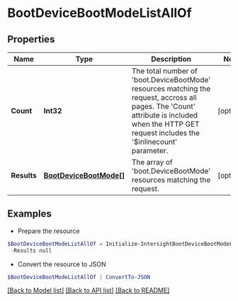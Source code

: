 # BootDeviceBootModeListAllOf
## Properties

Name | Type | Description | Notes
------------ | ------------- | ------------- | -------------
**Count** | **Int32** | The total number of &#39;boot.DeviceBootMode&#39; resources matching the request, accross all pages. The &#39;Count&#39; attribute is included when the HTTP GET request includes the &#39;$inlinecount&#39; parameter. | [optional] 
**Results** | [**BootDeviceBootMode[]**](BootDeviceBootMode.md) | The array of &#39;boot.DeviceBootMode&#39; resources matching the request. | [optional] 

## Examples

- Prepare the resource
```powershell
$BootDeviceBootModeListAllOf = Initialize-IntersightBootDeviceBootModeListAllOf  -Count null `
 -Results null
```

- Convert the resource to JSON
```powershell
$BootDeviceBootModeListAllOf | ConvertTo-JSON
```

[[Back to Model list]](../README.md#documentation-for-models) [[Back to API list]](../README.md#documentation-for-api-endpoints) [[Back to README]](../README.md)

